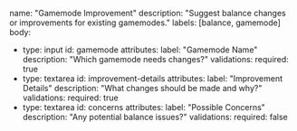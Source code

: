 name: "Gamemode Improvement"
description: "Suggest balance changes or improvements for existing gamemodes."
labels: [balance, gamemode]
body:
  - type: input
    id: gamemode
    attributes:
      label: "Gamemode Name"
      description: "Which gamemode needs changes?"
    validations:
      required: true
  - type: textarea
    id: improvement-details
    attributes:
      label: "Improvement Details"
      description: "What changes should be made and why?"
    validations:
      required: true
  - type: textarea
    id: concerns
    attributes:
      label: "Possible Concerns"
      description: "Any potential balance issues?"
    validations:
      required: false
